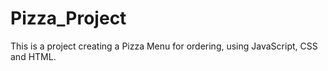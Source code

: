 # Pizza_Project
 This is a project creating a Pizza Menu for ordering, using JavaScript, CSS and HTML.
